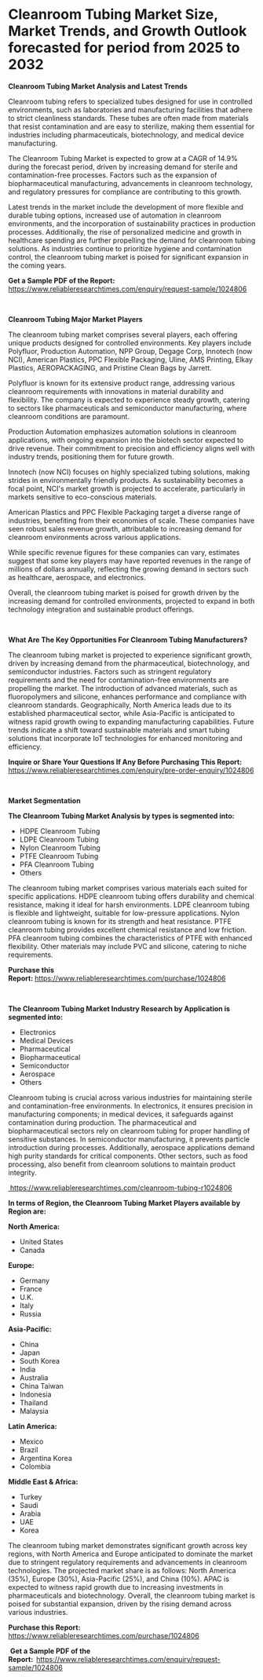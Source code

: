 <p><h1>Cleanroom Tubing Market Size, Market Trends, and Growth Outlook forecasted for period from 2025 to 2032</h1></p><p><strong>Cleanroom Tubing Market Analysis and Latest Trends</strong></p>
<p><p>Cleanroom tubing refers to specialized tubes designed for use in controlled environments, such as laboratories and manufacturing facilities that adhere to strict cleanliness standards. These tubes are often made from materials that resist contamination and are easy to sterilize, making them essential for industries including pharmaceuticals, biotechnology, and medical device manufacturing.</p><p>The Cleanroom Tubing Market is expected to grow at a CAGR of 14.9% during the forecast period, driven by increasing demand for sterile and contamination-free processes. Factors such as the expansion of biopharmaceutical manufacturing, advancements in cleanroom technology, and regulatory pressures for compliance are contributing to this growth. </p><p>Latest trends in the market include the development of more flexible and durable tubing options, increased use of automation in cleanroom environments, and the incorporation of sustainability practices in production processes. Additionally, the rise of personalized medicine and growth in healthcare spending are further propelling the demand for cleanroom tubing solutions. As industries continue to prioritize hygiene and contamination control, the cleanroom tubing market is poised for significant expansion in the coming years.</p></p>
<p><strong>Get a Sample PDF of the Report:&nbsp;</strong> <a href="https://www.reliableresearchtimes.com/enquiry/request-sample/1024806?utm_campaign=2269&utm_medium=2&utm_source=Github&utm_content=ia&utm_term=16042025&utm_id=cleanroom-tubing">https://www.reliableresearchtimes.com/enquiry/request-sample/1024806</a></p>
<p>&nbsp;</p>
<p><strong>Cleanroom Tubing Major Market Players</strong></p>
<p><p>The cleanroom tubing market comprises several players, each offering unique products designed for controlled environments. Key players include Polyfluor, Production Automation, NPP Group, Degage Corp, Innotech (now NCI), American Plastics, PPC Flexible Packaging, Uline, AMS Printing, Elkay Plastics, AEROPACKAGING, and Pristine Clean Bags by Jarrett. </p><p>Polyfluor is known for its extensive product range, addressing various cleanroom requirements with innovations in material durability and flexibility. The company is expected to experience steady growth, catering to sectors like pharmaceuticals and semiconductor manufacturing, where cleanroom conditions are paramount.</p><p>Production Automation emphasizes automation solutions in cleanroom applications, with ongoing expansion into the biotech sector expected to drive revenue. Their commitment to precision and efficiency aligns well with industry trends, positioning them for future growth.</p><p>Innotech (now NCI) focuses on highly specialized tubing solutions, making strides in environmentally friendly products. As sustainability becomes a focal point, NCI's market growth is projected to accelerate, particularly in markets sensitive to eco-conscious materials.</p><p>American Plastics and PPC Flexible Packaging target a diverse range of industries, benefiting from their economies of scale. These companies have seen robust sales revenue growth, attributable to increasing demand for cleanroom environments across various applications.</p><p>While specific revenue figures for these companies can vary, estimates suggest that some key players may have reported revenues in the range of millions of dollars annually, reflecting the growing demand in sectors such as healthcare, aerospace, and electronics.</p><p>Overall, the cleanroom tubing market is poised for growth driven by the increasing demand for controlled environments, projected to expand in both technology integration and sustainable product offerings.</p></p>
<p>&nbsp;</p>
<p><strong>What Are The Key Opportunities For Cleanroom Tubing Manufacturers?</strong></p>
<p><p>The cleanroom tubing market is projected to experience significant growth, driven by increasing demand from the pharmaceutical, biotechnology, and semiconductor industries. Factors such as stringent regulatory requirements and the need for contamination-free environments are propelling the market. The introduction of advanced materials, such as fluoropolymers and silicone, enhances performance and compliance with cleanroom standards. Geographically, North America leads due to its established pharmaceutical sector, while Asia-Pacific is anticipated to witness rapid growth owing to expanding manufacturing capabilities. Future trends indicate a shift toward sustainable materials and smart tubing solutions that incorporate IoT technologies for enhanced monitoring and efficiency.</p></p>
<p><strong>Inquire or Share Your Questions If Any Before Purchasing This Report:</strong> <a href="https://www.reliableresearchtimes.com/enquiry/pre-order-enquiry/1024806?utm_campaign=2269&utm_medium=2&utm_source=Github&utm_content=ia&utm_term=16042025&utm_id=cleanroom-tubing">https://www.reliableresearchtimes.com/enquiry/pre-order-enquiry/1024806</a></p>
<p>&nbsp;</p>
<p><strong>Market Segmentation</strong></p>
<p><strong>The Cleanroom Tubing Market Analysis by types is segmented into:</strong></p>
<p><ul><li>HDPE Cleanroom Tubing</li><li>LDPE Cleanroom Tubing</li><li>Nylon Cleanroom Tubing</li><li>PTFE Cleanroom Tubing</li><li>PFA Cleanroom Tubing</li><li>Others</li></ul></p>
<p><p>The cleanroom tubing market comprises various materials each suited for specific applications. HDPE cleanroom tubing offers durability and chemical resistance, making it ideal for harsh environments. LDPE cleanroom tubing is flexible and lightweight, suitable for low-pressure applications. Nylon cleanroom tubing is known for its strength and heat resistance. PTFE cleanroom tubing provides excellent chemical resistance and low friction. PFA cleanroom tubing combines the characteristics of PTFE with enhanced flexibility. Other materials may include PVC and silicone, catering to niche requirements.</p></p>
<p><strong>Purchase this Report:&nbsp;</strong><a href="https://www.reliableresearchtimes.com/purchase/1024806?utm_campaign=2269&utm_medium=2&utm_source=Github&utm_content=ia&utm_term=16042025&utm_id=cleanroom-tubing">https://www.reliableresearchtimes.com/purchase/1024806</a></p>
<p>&nbsp;</p>
<p><strong>The Cleanroom Tubing Market Industry Research by Application is segmented into:</strong></p>
<p><ul><li>Electronics</li><li>Medical Devices</li><li>Pharmaceutical</li><li>Biopharmaceutical</li><li>Semiconductor</li><li>Aerospace</li><li>Others</li></ul></p>
<p><p>Cleanroom tubing is crucial across various industries for maintaining sterile and contamination-free environments. In electronics, it ensures precision in manufacturing components; in medical devices, it safeguards against contamination during production. The pharmaceutical and biopharmaceutical sectors rely on cleanroom tubing for proper handling of sensitive substances. In semiconductor manufacturing, it prevents particle introduction during processes. Additionally, aerospace applications demand high purity standards for critical components. Other sectors, such as food processing, also benefit from cleanroom solutions to maintain product integrity.</p></p>
<p><a href="https://www.reliableresearchtimes.com/cleanroom-tubing-r1024806?utm_campaign=2269&utm_medium=2&utm_source=Github&utm_content=ia&utm_term=16042025&utm_id=cleanroom-tubing">&nbsp;https://www.reliableresearchtimes.com/cleanroom-tubing-r1024806</a></p>
<p><strong>In terms of Region, the Cleanroom Tubing Market Players available by Region are:</strong></p>
<p>
    <p> <strong> North America: </strong>
        <ul>
            <li>United States</li>
            <li>Canada</li>
        </ul>
        </p> 
    <p> <strong> Europe: </strong>
        <ul>
            <li>Germany</li>
            <li>France</li>
            <li>U.K.</li>
            <li>Italy</li>
            <li>Russia</li>
        </ul>
        </p> 
    <p> <strong> Asia-Pacific: </strong>
        <ul>
            <li>China</li>
            <li>Japan</li>
            <li>South Korea</li>
            <li>India</li>
            <li>Australia</li>
            <li>China Taiwan</li>
            <li>Indonesia</li>
            <li>Thailand</li>
            <li>Malaysia</li>
        </ul>
        </p> 
    <p> <strong> Latin America: </strong>
        <ul>
            <li>Mexico</li>
            <li>Brazil</li>
            <li>Argentina Korea</li>
            <li>Colombia</li>
        </ul>
        </p> 
    <p> <strong> Middle East & Africa: </strong>
        <ul>
            <li>Turkey</li>
            <li>Saudi</li>
            <li>Arabia</li>
            <li>UAE</li>
            <li>Korea</li>
        </ul>
    </p>
    </p>
<p><p>The cleanroom tubing market demonstrates significant growth across key regions, with North America and Europe anticipated to dominate the market due to stringent regulatory requirements and advancements in cleanroom technologies. The projected market share is as follows: North America (35%), Europe (30%), Asia-Pacific (25%), and China (10%). APAC is expected to witness rapid growth due to increasing investments in pharmaceuticals and biotechnology. Overall, the cleanroom tubing market is poised for substantial expansion, driven by the rising demand across various industries.</p></p>
<p><strong>Purchase this Report: </strong><a href="https://www.reliableresearchtimes.com/purchase/1024806?utm_campaign=2269&utm_medium=2&utm_source=Github&utm_content=ia&utm_term=16042025&utm_id=cleanroom-tubing">https://www.reliableresearchtimes.com/purchase/1024806</a></p>
<p>&nbsp;<strong>Get a Sample PDF of the Report:&nbsp;&nbsp;</strong><a href="https://www.reliableresearchtimes.com/enquiry/request-sample/1024806?utm_campaign=2269&utm_medium=2&utm_source=Github&utm_content=ia&utm_term=16042025&utm_id=cleanroom-tubing">https://www.reliableresearchtimes.com/enquiry/request-sample/1024806</a></p>
<p><strong></strong></p>
<p><p></p><p></p><p></p></p>